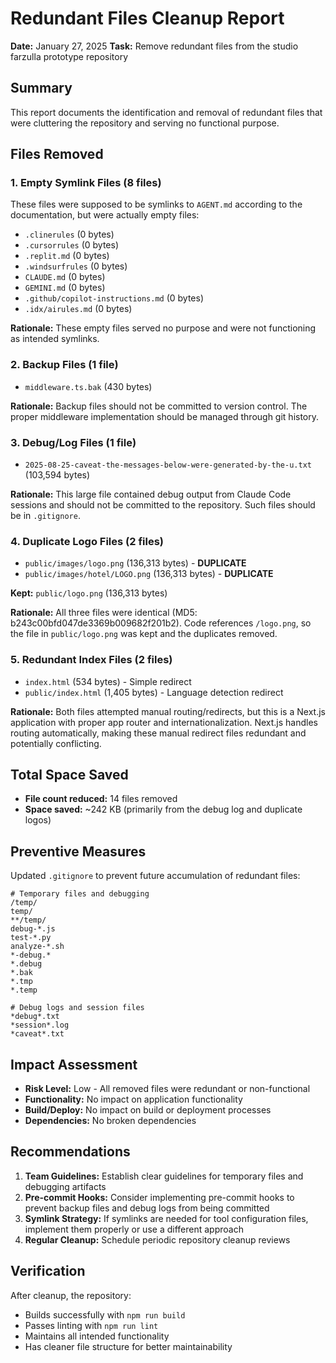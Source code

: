 # Redundant Files Cleanup Report

**Date:** January 27, 2025
**Task:** Remove redundant files from the studio farzulla prototype repository

## Summary

This report documents the identification and removal of redundant files that were cluttering the repository and serving no functional purpose.

## Files Removed

### 1. Empty Symlink Files (8 files)
These files were supposed to be symlinks to `AGENT.md` according to the documentation, but were actually empty files:

- `.clinerules` (0 bytes)
- `.cursorrules` (0 bytes) 
- `.replit.md` (0 bytes)
- `.windsurfrules` (0 bytes)
- `CLAUDE.md` (0 bytes)
- `GEMINI.md` (0 bytes)
- `.github/copilot-instructions.md` (0 bytes)
- `.idx/airules.md` (0 bytes)

**Rationale:** These empty files served no purpose and were not functioning as intended symlinks.

### 2. Backup Files (1 file)
- `middleware.ts.bak` (430 bytes)

**Rationale:** Backup files should not be committed to version control. The proper middleware implementation should be managed through git history.

### 3. Debug/Log Files (1 file)
- `2025-08-25-caveat-the-messages-below-were-generated-by-the-u.txt` (103,594 bytes)

**Rationale:** This large file contained debug output from Claude Code sessions and should not be committed to the repository. Such files should be in `.gitignore`.

### 4. Duplicate Logo Files (2 files)
- `public/images/logo.png` (136,313 bytes) - **DUPLICATE**
- `public/images/hotel/LOGO.png` (136,313 bytes) - **DUPLICATE**

**Kept:** `public/logo.png` (136,313 bytes)

**Rationale:** All three files were identical (MD5: b243c00bfd047de3369b009682f201b2). Code references `/logo.png`, so the file in `public/logo.png` was kept and the duplicates removed.

### 5. Redundant Index Files (2 files)
- `index.html` (534 bytes) - Simple redirect
- `public/index.html` (1,405 bytes) - Language detection redirect

**Rationale:** Both files attempted manual routing/redirects, but this is a Next.js application with proper app router and internationalization. Next.js handles routing automatically, making these manual redirect files redundant and potentially conflicting.

## Total Space Saved

- **File count reduced:** 14 files removed
- **Space saved:** ~242 KB (primarily from the debug log and duplicate logos)

## Preventive Measures

Updated `.gitignore` to prevent future accumulation of redundant files:

```gitignore
# Temporary files and debugging
/temp/
temp/
**/temp/
debug-*.js
test-*.py
analyze-*.sh
*-debug.*
*.debug
*.bak
*.tmp
*.temp

# Debug logs and session files
*debug*.txt
*session*.log
*caveat*.txt
```

## Impact Assessment

- **Risk Level:** Low - All removed files were redundant or non-functional
- **Functionality:** No impact on application functionality
- **Build/Deploy:** No impact on build or deployment processes
- **Dependencies:** No broken dependencies

## Recommendations

1. **Team Guidelines:** Establish clear guidelines for temporary files and debugging artifacts
2. **Pre-commit Hooks:** Consider implementing pre-commit hooks to prevent backup files and debug logs from being committed
3. **Symlink Strategy:** If symlinks are needed for tool configuration files, implement them properly or use a different approach
4. **Regular Cleanup:** Schedule periodic repository cleanup reviews

## Verification

After cleanup, the repository:
- Builds successfully with `npm run build`
- Passes linting with `npm run lint`
- Maintains all intended functionality
- Has cleaner file structure for better maintainability